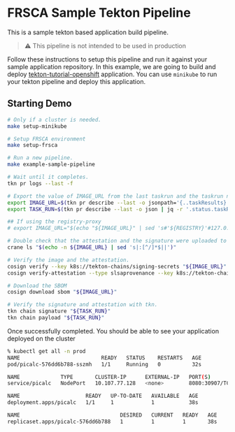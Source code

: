 # FRSCA Sample Tekton Pipeline

This is a sample tekton based application build pipeline.

> :warning: This pipeline is not intended to be used in production

Follow these instructions to setup this pipeline and run it against your sample
application repository. In this example, we are going to build and deploy
[tekton-tutorial-openshift](https://github.com/IBM/tekton-tutorial-openshift)
application. You can use `minikube` to run your tekton pipeline and deploy this
application.

## Starting Demo

```bash
# Only if a cluster is needed.
make setup-minikube

# Setup FRSCA environment
make setup-frsca

# Run a new pipeline.
make example-sample-pipeline

# Wait until it completes.
tkn pr logs --last -f

# Export the value of IMAGE_URL from the last taskrun and the taskrun name:
export IMAGE_URL=$(tkn pr describe --last -o jsonpath='{..taskResults}' | jq -r '.[] | select(.name | match("IMAGE_URL$")) | .value')
export TASK_RUN=$(tkn pr describe --last -o json | jq -r '.status.taskRuns | keys[] as $k | {"k": $k, "v": .[$k]} | select(.v.status.taskResults[]?.name | match("IMAGE_URL$")) | .k')

## If using the registry-proxy
# export IMAGE_URL="$(echo "${IMAGE_URL}" | sed 's#'${REGISTRY}'#127.0.0.1:5000#')"

# Double check that the attestation and the signature were uploaded to the OCI.
crane ls "$(echo -n ${IMAGE_URL} | sed 's|:[^/]*$||')"

# Verify the image and the attestation.
cosign verify --key k8s://tekton-chains/signing-secrets "${IMAGE_URL}"
cosign verify-attestation --type slsaprovenance --key k8s://tekton-chains/signing-secrets "${IMAGE_URL}"

# Download the SBOM
cosign download sbom "${IMAGE_URL}"

# Verify the signature and attestation with tkn.
tkn chain signature "${TASK_RUN}"
tkn chain payload "${TASK_RUN}"
```

Once successfully completed. You should be able to see your application deployed
on the cluster

```bash
% kubectl get all -n prod
NAME                          READY   STATUS    RESTARTS   AGE
pod/picalc-576dd6b788-sszmh   1/1     Running   0          32s

NAME             TYPE       CLUSTER-IP      EXTERNAL-IP   PORT(S)          AGE
service/picalc   NodePort   10.107.77.128   <none>        8080:30907/TCP   37s

NAME                     READY   UP-TO-DATE   AVAILABLE   AGE
deployment.apps/picalc   1/1     1            1           38s

NAME                                DESIRED   CURRENT   READY   AGE
replicaset.apps/picalc-576dd6b788   1         1         1       38s
```
